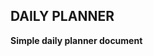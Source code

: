 ## DAILY PLANNER
**Simple daily planner document**


<!--stackedit_data:
eyJoaXN0b3J5IjpbLTIxMjkxNzIxMjUsLTE1OTA5OTAzMjldfQ
==
-->